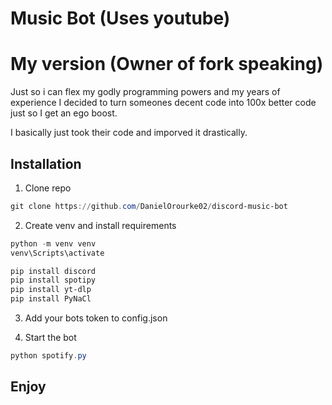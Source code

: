 # Music Bot (Uses youtube)

# My version (Owner of fork speaking)

Just so i can flex my godly programming powers and my years of experience I decided to turn someones decent code into 100x better code just so I get an ego boost.

I basically just took their code and imporved it drastically.

## Installation

1. Clone repo

```powershell
git clone https://github.com/DanielOrourke02/discord-music-bot
```

2. Create venv and install requirements

```powershell
python -m venv venv
venv\Scripts\activate
```

```powershell
pip install discord
pip install spotipy
pip install yt-dlp
pip install PyNaCl
```

3. Add your bots token to config.json

4. Start the bot

```powershell
python spotify.py
```

## Enjoy
